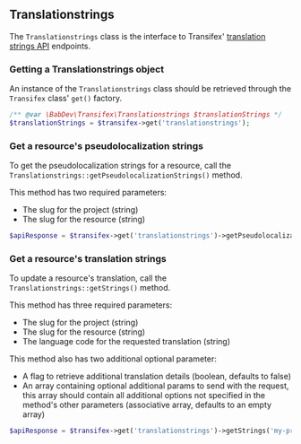 ## Translationstrings

The `Translationstrings` class is the interface to Transifex' [translation strings API](http://docs.transifex.com/api/translation_strings/) endpoints.

### Getting a Translationstrings object

An instance of the `Translationstrings` class should be retrieved through the `Transifex` class' `get()` factory.

```php
/** @var \BabDev\Transifex\Translationstrings $translationStrings */
$translationStrings = $transifex->get('translationstrings');
```

### Get a resource's pseudolocalization strings

To get the pseudolocalization strings for a resource, call the `Translationstrings::getPseudolocalizationStrings()` method.

This method has two required parameters:

* The slug for the project (string)
* The slug for the resource (string)

```php
$apiResponse = $transifex->get('translationstrings')->getPseudolocalizationStrings('my-project', 'resource-1');
```

### Get a resource's translation strings

To update a resource's translation, call the `Translationstrings::getStrings()` method.

This method has three required parameters:

* The slug for the project (string)
* The slug for the resource (string)
* The language code for the requested translation (string)

This method also has two additional optional parameter:

* A flag to retrieve additional translation details (boolean, defaults to false)
* An array containing optional additional params to send with the request, this array should contain all additional options not specified in the method's other parameters (associative array, defaults to an empty array)

```php
$apiResponse = $transifex->get('translationstrings')->getStrings('my-project', 'resource-1', 'fr-FR');
```
